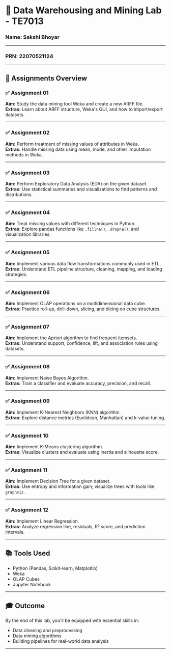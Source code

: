 # 📘 Data Warehousing and Mining Lab - TE7013

### Name: Sakshi Bhoyar
---
### PRN: 22070521124

---

## 🔢 Assignments Overview

### ✅ Assignment 01  
**Aim:** Study the data mining tool Weka and create a new ARFF file.  
**Extras:** Learn about ARFF structure, Weka's GUI, and how to import/export datasets.

---

### ✅ Assignment 02  
**Aim:** Perform treatment of missing values of attributes in Weka.  
**Extras:** Handle missing data using mean, mode, and other imputation methods in Weka.

---

### ✅ Assignment 03  
**Aim:** Perform Exploratory Data Analysis (EDA) on the given dataset.  
**Extras:** Use statistical summaries and visualizations to find patterns and distributions.

---

### ✅ Assignment 04  
**Aim:** Treat missing values with different techniques in Python.  
**Extras:** Explore pandas functions like `.fillna()`, `.dropna()`, and visualization libraries.

---

### ✅ Assignment 05  
**Aim:** Implement various data flow transformations commonly used in ETL.  
**Extras:** Understand ETL pipeline structure, cleaning, mapping, and loading strategies.

---

### ✅ Assignment 06  
**Aim:** Implement OLAP operations on a multidimensional data cube.  
**Extras:** Practice roll-up, drill-down, slicing, and dicing on cube structures.

---

### ✅ Assignment 07  
**Aim:** Implement the Apriori algorithm to find frequent itemsets.  
**Extras:** Understand support, confidence, lift, and association rules using datasets.

---

### ✅ Assignment 08  
**Aim:** Implement Naïve Bayes Algorithm.  
**Extras:** Train a classifier and evaluate accuracy, precision, and recall.

---

### ✅ Assignment 09  
**Aim:** Implement K-Nearest Neighbors (KNN) algorithm.  
**Extras:** Explore distance metrics (Euclidean, Manhattan) and k-value tuning.

---

### ✅ Assignment 10  
**Aim:** Implement K-Means clustering algorithm.  
**Extras:** Visualize clusters and evaluate using inertia and silhouette score.

---

### ✅ Assignment 11  
**Aim:** Implement Decision Tree for a given dataset.  
**Extras:** Use entropy and information gain; visualize trees with tools like `graphviz`.

---

### ✅ Assignment 12  
**Aim:** Implement Linear Regression.  
**Extras:** Analyze regression line, residuals, R² score, and prediction intervals.

---

## 📚 Tools Used

- Python (Pandas, Scikit-learn, Matplotlib)
- Weka
- OLAP Cubes
- Jupyter Notebook

---

## 🎓 Outcome

By the end of this lab, you'll be equipped with essential skills in:

- Data cleaning and preprocessing  
- Data mining algorithms  
- Building pipelines for real-world data analysis

---
